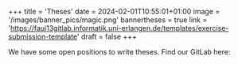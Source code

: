 +++
title = 'Theses'
date = 2024-02-01T10:55:01+01:00
image = '/images/banner_pics/magic.png'
bannertheses = true
link = 'https://faui13gitlab.informatik.uni-erlangen.de/templates/exercise-submission-template'
draft = false 
+++

We have some open positions to write theses.
Find our GitLab here: